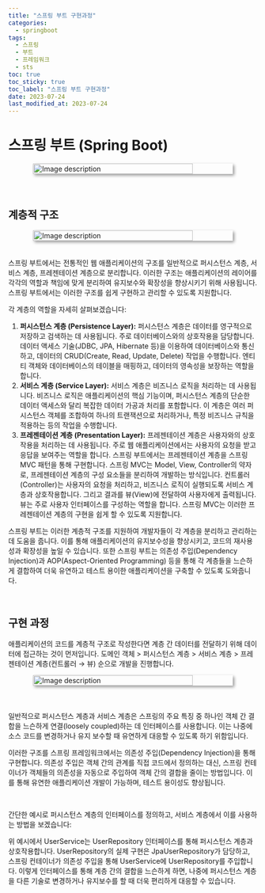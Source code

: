 ```yaml
---
title: "스프링 부트 구현과정"
categories:
  - springboot
tags:
  - 스프링
  - 부트
  - 프레임워크
  - sts
toc: true
toc_sticky: true
toc_label: "스프링 부트 구현과정"
date: 2023-07-24
last_modified_at: 2023-07-24
---
```



# **스프링 부트 (Spring Boot)**

<div style=" display : flex; justify-content: center;">
	<img src="{{site.baseurl}}/images/spring/1.jpg" alt="Image description" style="width: 80%; height: 40%; margin-bottom: 20px; box-shadow: 3px 3px 6px rgba(0,0,0,0.4);">
</div>

<br/>

## 계층적 구조

<div style=" display : flex; justify-content: center;">
	<img src="{{site.baseurl}}/images/spring/3.jpg" alt="Image description" style="width: 80%; height: 40%; margin-bottom: 20px; box-shadow: 3px 3px 6px rgba(0,0,0,0.4);">
</div>

스프링 부트에서는 전통적인 웹 애플리케이션의 구조를 일반적으로 퍼시스턴스 계층, 서비스 계층, 프레젠테이션 계층으로 분리합니다. 이러한 구조는 애플리케이션의 레이어를 각각의 역할과 책임에 맞게 분리하여 유지보수와 확장성을 향상시키기 위해 사용됩니다. 스프링 부트에서는 이러한 구조를 쉽게 구현하고 관리할 수 있도록 지원합니다.

각 계층의 역할을 자세히 살펴보겠습니다:

1. **퍼시스턴스 계층 (Persistence Layer):**
퍼시스턴스 계층은 데이터를 영구적으로 저장하고 검색하는 데 사용됩니다. 주로 데이터베이스와의 상호작용을 담당합니다. 데이터 액세스 기술(JDBC, JPA, Hibernate 등)을 이용하여 데이터베이스와 통신하고, 데이터의 CRUD(Create, Read, Update, Delete) 작업을 수행합니다. 엔티티 객체와 데이터베이스의 테이블을 매핑하고, 데이터의 영속성을 보장하는 역할을 합니다.
2. **서비스 계층 (Service Layer):**
서비스 계층은 비즈니스 로직을 처리하는 데 사용됩니다. 비즈니스 로직은 애플리케이션의 핵심 기능이며, 퍼시스턴스 계층의 단순한 데이터 액세스와 달리 복잡한 데이터 가공과 처리를 포함합니다. 이 계층은 여러 퍼시스턴스 객체를 조합하여 하나의 트랜잭션으로 처리하거나, 특정 비즈니스 규칙을 적용하는 등의 작업을 수행합니다.
3. **프레젠테이션 계층 (Presentation Layer):**
프레젠테이션 계층은 사용자와의 상호작용을 처리하는 데 사용됩니다. 주로 웹 애플리케이션에서는 사용자의 요청을 받고 응답을 보여주는 역할을 합니다. 스프링 부트에서는 프레젠테이션 계층을 스프링 MVC 패턴을 통해 구현합니다. 스프링 MVC는 Model, View, Controller의 약자로, 프레젠테이션 계층의 구성 요소들을 분리하여 개발하는 방식입니다. 컨트롤러(Controller)는 사용자의 요청을 처리하고, 비즈니스 로직이 실행되도록 서비스 계층과 상호작용합니다. 그리고 결과를 뷰(View)에 전달하여 사용자에게 출력됩니다. 뷰는 주로 사용자 인터페이스를 구성하는 역할을 합니다. 스프링 MVC는 이러한 프레젠테이션 계층의 구현을 쉽게 할 수 있도록 지원합니다.

스프링 부트는 이러한 계층적 구조를 지원하여 개발자들이 각 계층을 분리하고 관리하는 데 도움을 줍니다. 이를 통해 애플리케이션의 유지보수성을 향상시키고, 코드의 재사용성과 확장성을 높일 수 있습니다. 또한 스프링 부트는 의존성 주입(Dependency Injection)과 AOP(Aspect-Oriented Programming) 등을 통해 각 계층들을 느슨하게 결합하여 더욱 유연하고 테스트 용이한 애플리케이션을 구축할 수 있도록 도와줍니다.

<br/>

## 구현 과정

애플리케이션의 코드를 계층적 구조로 작성한다면 계층 간 데이터를 전달하기 위해 데이터에 접근하는 것이 먼저입니다. 도메인 객체 > 퍼시스턴스 계층 > 서비스 계층 > 프레젠테이션 계층(컨트롤러 → 뷰) 순으로 개발을 진행합니다.

<div style=" display : flex; justify-content: center;">
	<img src="{{site.baseurl}}/images/spring/4.jpg" alt="Image description" style="width: 80%; height: 40%; margin-bottom: 20px; box-shadow: 3px 3px 6px rgba(0,0,0,0.4);">
</div>

<br/>

일반적으로 퍼시스턴스 계층과 서비스 계층은 스프링의 주요 특징 중 하나인 객체 간 결합을 느슨하게 연결(loosely coupled)하는 데 인터페이스를 사용합니다. 이는 나중에 소스 코드를 변경하거나 유지 보수할 때 유연하게 대응할 수 있도록 하기 위함입니다.

이러한 구조를 스프링 프레임워크에서는 의존성 주입(Dependency Injection)을 통해 구현합니다. 의존성 주입은 객체 간의 관계를 직접 코드에서 정의하는 대신, 스프링 컨테이너가 객체들의 의존성을 자동으로 주입하여 객체 간의 결합을 줄이는 방법입니다. 이를 통해 유연한 애플리케이션 개발이 가능하며, 테스트 용이성도 향상됩니다.

<br/>

간단한 예시로 퍼시스턴스 계층의 인터페이스를 정의하고, 서비스 계층에서 이를 사용하는 방법을 보겠습니다:

<script src="https://gist.github.com/junyihong/66abe17ebb92edafc9f21410fba69658.js"></script>

위 예시에서 UserService는 UserRepository 인터페이스를 통해 퍼시스턴스 계층과 상호작용합니다. UserRepository의 실제 구현은 JpaUserRepository가 담당하고, 스프링 컨테이너가 의존성 주입을 통해 UserService에 UserRepository를 주입합니다. 이렇게 인터페이스를 통해 계층 간의 결합을 느슨하게 하면, 나중에 퍼시스턴스 계층을 다른 기술로 변경하거나 유지보수를 할 때 더욱 편리하게 대응할 수 있습니다.